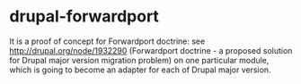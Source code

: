 drupal-forwardport
==================

It is a proof of concept for Forwardport doctrine: see http://drupal.org/node/1932290 (Forwardport doctrine - a proposed solution for Drupal major version migration problem) on one particular module, which is going to become an adapter for each of Drupal major version.
